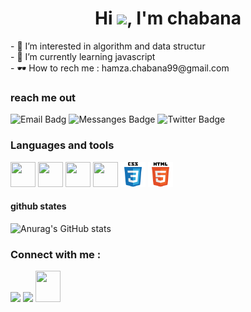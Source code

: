 <h1 align="center">Hi <img src="https://raw.githubusercontent.com/MartinHeinz/MartinHeinz/master/wave.gif" width="30px">, I'm chabana</h1>
- 👀 I’m interested in algorithm and data structur</br>
- 🌱 I’m currently learning javascript </br>
- 🕶 How to rech me : hamza.chabana99@gmail.com</br>

### <strong>reach me out</strong> 
 ![Email Badg](https://img.shields.io/badge/Gmail-D14836?style=for-the-badge&logo=hamza.chabana99@gmail.com&logoColor=white) ![Messanges Badge](https://img.shields.io/badge/Messenger-00B2FF?style=for-the-badge&logo=hamzapain&logoColor=white) ![Twitter Badge](https://img.shields.io/badge/Twitter-1DA1F2?style=for-the-badge&logo=twitter&logoColor=white)

 ### <strong>Languages and tools </strong>
<img src="https://camo.githubusercontent.com/76b775699d0e63bf121c58b4032a7fa572877c5f24cd3458f07e8795d84160c3/68747470733a2f2f696d672e69636f6e73382e636f6d2f706c6173746963696e652f35302f3030303030302f626173682e706e67" data-canonical-src="https://img.icons8.com/plasticine/50/000000/bash.png"  width = "40" height = "40"></img>
<img src="https://camo.githubusercontent.com/2771059ece39a91f0ca8afe0205a540e3af66f435508ba80b080eb249479d4dc/68747470733a2f2f696d672e69636f6e73382e636f6d2f636f6c6f722f34382f3030303030302f632d70726f6772616d6d696e672e706e67" data-canonical-src="https://img.icons8.com/color/48/000000/c-programming.png" width = "40" height = "40"></img>
<img src="https://camo.githubusercontent.com/11f0b3afa30619b424e9b29eea0b3bc9faa9a6d33c66e1ad20fc5d018f7a11f6/68747470733a2f2f696d672e69636f6e73382e636f6d2f636f6c6f722f34382f3030303030302f707974686f6e2d2d76312e706e67" data-canonical-src="https://img.icons8.com/color/48/000000/python--v1.png" width = "40" height = "40"></img>
<img src="https://camo.githubusercontent.com/84c2586aa67309f6fa224fdf5fdf33a633239375397a8e753ac1e7cc727f5458/68747470733a2f2f696d672e69636f6e73382e636f6d2f636f6c6f722f34382f3030303030302f6a6176617363726970742d2d76312e706e67" data-canonical-src="https://img.icons8.com/color/48/000000/javascript--v1.png" width = "40" height = "40"></img>
<img src="https://raw.githubusercontent.com/devicons/devicon/master/icons/css3/css3-original-wordmark.svg" data-canonical-src="https://img.icons8.com/color/48/000000/javascript--v1.png" width = "40" height = "40" style="max-width: 100%;"></img>
<img src="https://raw.githubusercontent.com/devicons/devicon/master/icons/html5/html5-original-wordmark.svg" width ="40" height = "40"></img>

#### <strong>github states</strong>
![Anurag's GitHub stats](https://github-readme-stats.vercel.app/api?username=Arenas99&hide=contribs,prs&theme=material-palenight)
 
### <strong>Connect with me </strong>:

<p align="left">

<a href = "https://twitter.com/@Hamza21783264
"><img src="https://img.icons8.com/fluent/48/000000/twitter.png"/></a>
<a href = "https://www.instagram.com/hamza pain/"><img src="https://img.icons8.com/fluent/48/000000/instagram-new.png"/></a>
<a herf ="" ><img src="https://raw.githubusercontent.com/rahuldkjain/github-profile-readme-generator/master/src/images/icons/Social/linked-in-alt.svg" height="50" width="40"></img></a>

</p>
